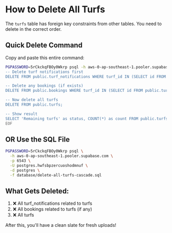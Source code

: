 # How to Delete All Turfs

The `turfs` table has foreign key constraints from other tables. You need to delete in the correct order.

## Quick Delete Command

Copy and paste this entire command:

```bash
PGPASSWORD=5rCkckqFBOy0Wkrp psql -h aws-0-ap-southeast-1.pooler.supabase.com -p 6543 -U postgres.hwfsbpzercuoshodmnuf -d postgres << 'EOF'
-- Delete turf notifications first
DELETE FROM public.turf_notifications WHERE turf_id IN (SELECT id FROM public.turfs);

-- Delete any bookings (if exists)
DELETE FROM public.bookings WHERE turf_id IN (SELECT id FROM public.turfs);

-- Now delete all turfs
DELETE FROM public.turfs;

-- Show result
SELECT 'Remaining turfs' as status, COUNT(*) as count FROM public.turfs;
EOF
```

## OR Use the SQL File

```bash
PGPASSWORD=5rCkckqFBOy0Wkrp psql \
  -h aws-0-ap-southeast-1.pooler.supabase.com \
  -p 6543 \
  -U postgres.hwfsbpzercuoshodmnuf \
  -d postgres \
  -f database/delete-all-turfs-cascade.sql
```

## What Gets Deleted:

1. ❌ All turf_notifications related to turfs
2. ❌ All bookings related to turfs (if any)
3. ❌ All turfs

After this, you'll have a clean slate for fresh uploads!
